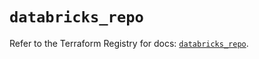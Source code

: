 # `databricks_repo`

Refer to the Terraform Registry for docs: [`databricks_repo`](https://registry.terraform.io/providers/databricks/databricks/1.51.0/docs/resources/repo).
